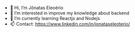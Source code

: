 - 👋 Hi, I’m Jônatas Eleoério
- 👀 I’m interested in improve my knowledge about backend
- 🌱 I’m currently learning Reactjs and Nodejs
- 📫 Contact: https://www.linkedin.com/in/jonataseleoterio/

<!---
Jonatasjes/Jonatasjes is a ✨ special ✨ repository because its `README.md` (this file) appears on your GitHub profile.
You can click the Preview link to take a look at your changes.
--->
